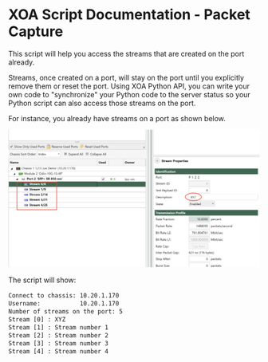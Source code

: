 # XOA Script Documentation - Packet Capture

This script will help you access the streams that are created on the port already.

Streams, once created on a port, will stay on the port until you explicitly remove them or reset the port. Using XOA Python API, you can write your own code to "synchronize" your Python code to the server status so your Python script can also access those streams on the port.

For instance, you already have streams on a port as shown below.

![Streams on the port](image.png "Streams on the port")

The script will show:
```
Connect to chassis: 10.20.1.170
Username:           10.20.1.170
Number of streams on the port: 5
Stream [0] : XYZ
Stream [1] : Stream number 1
Stream [2] : Stream number 2
Stream [3] : Stream number 3
Stream [4] : Stream number 4
```